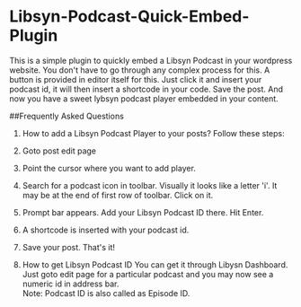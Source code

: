 # Libsyn-Podcast-Quick-Embed-Plugin
This is a simple plugin to quickly embed a Libsyn Podcast in your wordpress website. You don't have to go through any complex process for this. A button is provided in editor itself for this. Just click it and insert your podcast id, it will then insert a shortcode in your code. Save the post. And now you have a sweet lybsyn podcast player embedded in your content.

##Frequently Asked Questions
1. How to add a Libsyn Podcast Player to your posts?
  Follow these steps:
  1. Goto post edit page
  2. Point the cursor where you want to add player.
  3. Search for a podcast icon in toolbar. Visually it looks like a letter 'i'. It may be at the end of first row of toolbar. Click on it.
  4. Prompt bar appears. Add your Libsyn Podcast ID there. Hit Enter.
  5. A shortcode is inserted with your podcast id.
  6. Save your post. That's it!

2. How to get Libsyn Podcast ID
  You can get it through Libysn Dashboard. Just goto edit page for a particular podcast and you may now see a numeric id in address bar.  
  Note: Podcast ID is also called as Episode ID.
